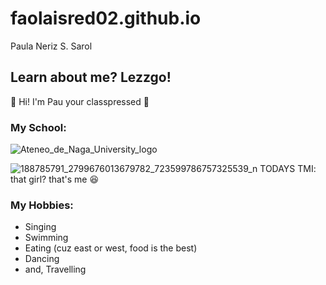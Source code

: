 # faolaisred02.github.io
Paula Neriz S. Sarol

## **Learn about me? Lezzgo!**

👋 Hi! I'm Pau your classpressed 🤏

### My School:
![Ateneo_de_Naga_University_logo](https://user-images.githubusercontent.com/122423988/213181162-6bd6e4ce-1bff-4c14-891b-cfaea5f466e4.png)

![188785791_2799676013679782_723599786757325539_n](https://user-images.githubusercontent.com/122423988/213180661-b2bfb9c8-31c8-48b4-9c03-7f65bee4d56d.jpg)
TODAYS TMI: that girl? that's me 😆

### My Hobbies: 
  - Singing
  - Swimming
  - Eating (cuz east or west, food is the best)
  - Dancing
  -  and, Travelling
